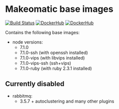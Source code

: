 # Makeomatic base images

[![Build Status](https://travis-ci.org/makeomatic/alpine-node.svg?branch=master)](https://travis-ci.org/makeomatic/alpine-node)
[![DockerHub](https://img.shields.io/badge/docker-available-blue.svg)](https://hub.docker.com/r/makeomatic/node)
[![DockerHub](https://img.shields.io/docker/pulls/makeomatic/node.svg)](https://hub.docker.com/r/makeomatic/node)

Contains the following base images:

* node versions:
  - 7.1.0
  - 7.1.0-ssh (with openssh installed)
  - 7.1.0-vips (with libvips installed)
  - 7.1.0-vips-ssh (ssh+vips)
  - 7.1.0-ruby (with ruby 2.3.1 installed)

## Currently disabled

* rabbitmq:
  - 3.5.7 + autoclustering and many other plugins

